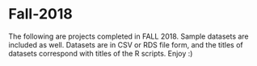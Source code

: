 # Fall-2018

The following are projects completed in FALL 2018. 
Sample datasets are included as well. Datasets are in CSV or RDS file form, and the titles of datasets correspond with titles of the R scripts. 
Enjoy :)
